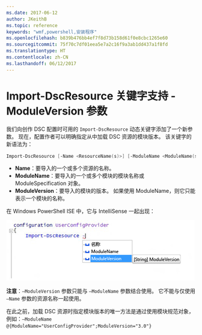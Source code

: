 ```yaml
---
ms.date: 2017-06-12
author: JKeithB
ms.topic: reference
keywords: "wmf,powershell,安装程序"
ms.openlocfilehash: b839b476bb4ef7f8d73b158d61f0e8cbc1265e60
ms.sourcegitcommit: 75f70c7df01eea5e7a2c16f9a3ab1dd437a1f8fd
ms.translationtype: HT
ms.contentlocale: zh-CN
ms.lasthandoff: 06/12/2017
---
```

# <a name="import-dscresource-keyword-supports--moduleversion-parameter"></a>Import-DscResource 关键字支持 -ModuleVersion 参数

我们向创作 DSC 配置时可用的 `Import-DscResource` 动态关键字添加了一个新参数。 现在，配置作者可以明确指定从中加载 DSC 资源的模块版本。 该关键字的新语法为：

```powershell
Import-DscResource [-Name <ResourceName(s)>] [-ModuleName <ModuleName(s)>] [-ModuleVersion <ModuleVersion>]
```

* **Name**：要导入的一个或多个资源的名称。
* **ModuleName**：要导入的一个或多个模块的模块名称或 ModuleSpecification 对象。
* **ModuleVersion**：要导入的模块的版本。 如果使用 ModuleName，则它只能表示一个模块的名称。 

在 Windows PowerShell ISE 中，它与 IntelliSense 一起出现：

![](../images/Import-DscResource-Modversion.jpg)

**注意**：`–ModuleVersion` 参数只能与 `–ModuleName` 参数结合使用。 它不能与仅使用 `–Name` 参数的资源名称一起使用。

在此之前，加载 DSC 资源时指定模块版本的唯一方法是通过使用模块规范对象，例如：`–ModuleName @{ModuleName="UserConfigProvider";ModuleVersion="3.0"}`


